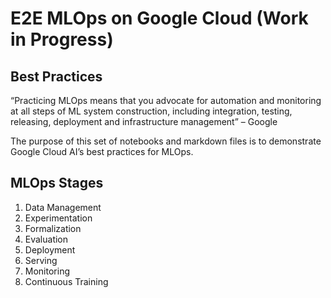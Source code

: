 
# E2E MLOps on Google Cloud (Work in Progress)
## Best Practices

“Practicing MLOps means that you advocate for automation and monitoring at all steps of ML system construction, including integration, testing, releasing, deployment and infrastructure management” – Google

The purpose of this set of notebooks and markdown files is to demonstrate Google Cloud AI’s best practices for MLOps.

## MLOps Stages

1. <a src='stage1'>Data Management</a>
2. Experimentation
3. Formalization
4. Evaluation
5. Deployment
6. Serving
7. Monitoring
8. Continuous Training
